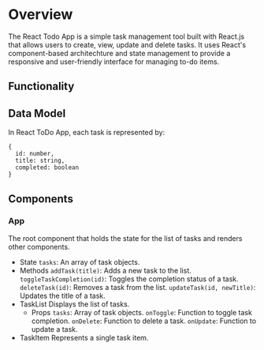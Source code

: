 # Overview
The React Todo App is a simple task management tool built with React.js that allows users to create, view, update and delete tasks. It uses React's component-based architechture and state management to provide a responsive and user-friendly interface for managing to-do items. 

## Functionality

## Data Model
In React ToDo App, each task is represented by:
```
{
  id: number,
  title: string,
  completed: boolean
}
```
## Components
### App
The root component that holds the state for the list of tasks and renders other components.
- State
  `tasks`: An array of task objects.
- Methods
  `addTask(title)`: Adds a new task to the list.
  `toggleTaskCompletion(id)`: Toggles the completion status of a task.
  `deleteTask(id)`: Removes a task from the list.
  `updateTask(id, newTitle)`: Updates the title of a task.
- TaskList
Displays the list of tasks.
   - Props
     `tasks`: Array of task objects.
     `onToggle`: Function to toggle task completion.
     `onDelete`: Function to delete a task.
     `onUpdate`: Function to update a task.
- TaskItem
Represents a single task item.

